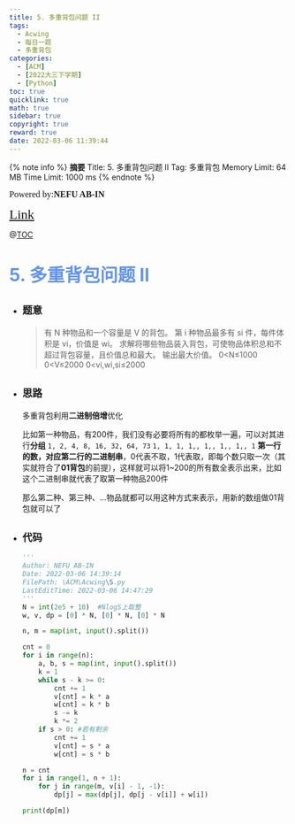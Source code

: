 ```yaml
---
title: 5. 多重背包问题 II
tags:
  - Acwing
  - 每日一题
  - 多重背包
categories:
  - [ACM]
  - [2022大三下学期]
  - [Python]
toc: true
quicklink: true
math: true
sidebar: true
copyright: true
reward: true
date: 2022-03-06 11:39:44
---
```



{% note info %}
**摘要**
Title: 5. 多重背包问题 II
Tag: 多重背包
Memory Limit: 64 MB
Time Limit: 1000 ms
{% endnote %}
<!-- more -->

<font size=3 face=楷体>Powered by:**NEFU AB-IN**</font>

<font color=#FFA500 size=5 face=楷体>[Link](https://www.acwing.com/problem/content/4/)</font>

@[TOC](文章目录)

# <font color=#6495ED size=6>5. 多重背包问题 II</font>

* ## <font size=4 face=粗体>题意</font>

  >有 N 种物品和一个容量是 V 的背包。
  >第 i 种物品最多有 si 件，每件体积是 vi，价值是 wi。
  >求解将哪些物品装入背包，可使物品体积总和不超过背包容量，且价值总和最大。
  >输出最大价值。
  >0<N≤1000
  >0<V≤2000
  >0<vi,wi,si≤2000
* ## <font size=4 face=粗体>思路</font>

  多重背包利用**二进制倍增**优化

  比如第一种物品，有200件，我们没有必要将所有的都枚举一遍，可以对其进行**分组**
    `1, 2, 4, 8, 16, 32, 64, 73`
    `1, 1, 1, 1,, 1,, 1,, 1,, 1`
  **第一行的数，对应第二行的二进制串**，0代表不取，1代表取，即每个数只取一次（其实就符合了**01背包**的前提），这样就可以将1~200的所有数全表示出来，比如这个二进制串就代表了取第一种物品200件

  那么第二种、第三种、...物品就都可以用这种方式来表示，用新的数组做01背包就可以了

* ## <font size=4 face=粗体>代码</font>

  ```python
  '''
  Author: NEFU AB-IN
  Date: 2022-03-06 14:39:14
  FilePath: \ACM\Acwing\5.py
  LastEditTime: 2022-03-06 14:47:29
  '''
  N = int(2e5 + 10)  #NlogS上取整
  w, v, dp = [0] * N, [0] * N, [0] * N

  n, m = map(int, input().split())

  cnt = 0
  for i in range(n):
      a, b, s = map(int, input().split())
      k = 1
      while s - k >= 0:
          cnt += 1
          v[cnt] = k * a
          w[cnt] = k * b
          s -= k
          k *= 2
      if s > 0: #若有剩余
          cnt += 1
          v[cnt] = s * a
          w[cnt] = s * b

  n = cnt
  for i in range(1, n + 1):
      for j in range(m, v[i] - 1, -1):
          dp[j] = max(dp[j], dp[j - v[i]] + w[i])

  print(dp[m])

  ```
